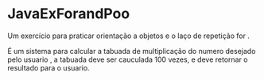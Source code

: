 # JavaExForandPoo
Um exercício para praticar orientação a objetos e o laço de repetição for .

É um sistema para calcular a tabuada de multiplicação do numero desejado pelo usuario , a tabuada deve ser cauculada 100 vezes,
e deve retornar o resultado para o usuario.




